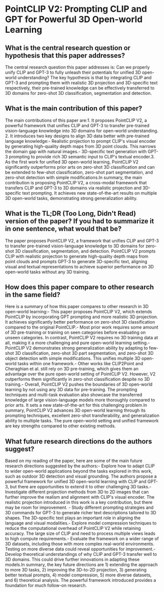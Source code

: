 # PointCLIP V2: Prompting CLIP and GPT for Powerful 3D Open-world Learning

## What is the central research question or hypothesis that this paper addresses?

The central research question this paper addresses is: Can we properly unify CLIP and GPT-3 to fully unleash their potentials for unified 3D open-world understanding? The key hypothesis is that by integrating CLIP and GPT-3 and prompting them with realistic 3D projection and 3D-specific text respectively, their pre-trained knowledge can be effectively transferred to 3D domains for zero-shot 3D classification, segmentation and detection.


## What is the main contribution of this paper?

The main contributions of this paper are:1. It proposes PointCLIP V2, a powerful framework that unifies CLIP and GPT-3 to transfer pre-trained vision-language knowledge into 3D domains for open-world understanding. 2. It introduces two key designs to align 3D data better with pre-trained language knowledge:- Realistic projection to prompt CLIP's visual encoder by generating high-quality depth maps from 3D point clouds. This narrows the domain gap with natural images.- 3D-specific text generation with GPT-3 prompting to provide rich 3D semantic input to CLIP's textual encoder.3. As the first work for unified 3D open-world learning, PointCLIP V2 significantly outperforms prior arts on zero-shot 3D classification and can be extended to few-shot classification, zero-shot part segmentation, and zero-shot detection with simple modifications.In summary, the main contribution is proposing PointCLIP V2, a cross-modal framework that transfers CLIP and GPT-3 to 3D domains via realistic projection and 3D-specific text prompting. It achieves new state-of-the-art results on multiple 3D open-world tasks, demonstrating strong generalization ability.


## What is the TL;DR (Too Long, Didn't Read) version of the paper? If you had to summarize it in one sentence, what would that be?

The paper proposes PointCLIP V2, a framework that unifies CLIP and GPT-3 to transfer pre-trained vision-language knowledge to 3D domains for zero-shot 3D classification, segmentation, and detection. PointCLIP V2 prompts CLIP with realistic projection to generate high-quality depth maps from point clouds and prompts GPT-3 to generate 3D-specific text, aligning visual and textual representations to achieve superior performance on 3D open-world tasks without any 3D training.


## How does this paper compare to other research in the same field?

Here is a summary of how this paper compares to other research in 3D open-world learning:- This paper proposes PointCLIP V2, which extends PointCLIP by incorporating GPT prompting and more realistic 3D projection. It achieves significantly better performance on zero-shot 3D classification compared to the original PointCLIP.- Most prior work requires some amount of 3D pre-training or training on seen categories before evaluating on unseen categories. In contrast, PointCLIP V2 requires no 3D training data at all, making it a more challenging and pure open-world learning setting.- PointCLIP V2 demonstrates strong generalization ability by adapting to few-shot 3D classification, zero-shot 3D part segmentation, and zero-shot 3D object detection with simple modifications. This unifies multiple 3D open-world tasks within one framework.- Other works like CLIP2Point and Cheraghian et al. still rely on 3D pre-training, which gives them an advantage over the pure open-world setting of PointCLIP V2. However, V2 outperforms them significantly in zero-shot classification despite no 3D training.- Overall, PointCLIP V2 pushes the boundaries of 3D open-world learning by not using any 3D data for pre-training. The prompting techniques and multi-task evaluation also showcase the transferred knowledge of large vision-language models more thoroughly compared to prior arts. It sets a new state-of-the-art for this challenging problem.In summary, PointCLIP V2 advances 3D open-world learning through its prompting techniques, excellent zero-shot transferability, and generalization ability to multiple tasks. The pure open-world setting and unified framework are key strengths compared to other existing methods.


## What future research directions do the authors suggest?

Based on my reading of the paper, here are some of the main future research directions suggested by the authors:- Explore how to adapt CLIP to wider open-world applications beyond the tasks explored in this work, such as outdoor 3D detection and visual grounding. The authors propose a powerful framework for unified 3D open-world learning with CLIP and GPT-3, but there are opportunities to extend it to other challenging 3D tasks.- Investigate different projection methods from 3D to 2D images that can further improve the realism and alignment with CLIP's visual encoder. The realistic projection introduced in this work is a key contribution, but there may be room for improvement. - Study different prompting strategies and 3D commands for GPT-3 to generate richer text descriptions tailored to 3D shapes. The 3D-specific text plays an important role in aligning the language and visual modalities.- Explore model compression techniques to reduce the computational overhead of PointCLIP V2 while retaining accuracy. The large size of CLIP and need to process multiple views leads to high compute requirements.- Evaluate the framework on a wider range of 3D datasets, including those with more complex real-world environments. Testing on more diverse data could reveal opportunities for improvement.- Develop theoretical understandings of why CLIP and GPT-3 transfer well to 3D domains. This could drive further innovations in adapting these models.In summary, the key future directions are 1) extending the approach to more 3D tasks, 2) improving the 3D-to-2D projection, 3) generating better textual prompts, 4) model compression, 5) more diverse datasets, and 6) theoretical analysis. The powerful framework introduced provides a foundation for much follow-on research.

